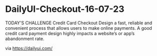# DailyUI-Checkout-16-07-23
TODAY'S CHALLENGE
Credit Card Checkout
Design a fast, reliable and convenient process that allows users to make online payments. 
A good credit card payment design highly impacts a website’s or app’s abandonment rate.

via https://dailyui.com/
